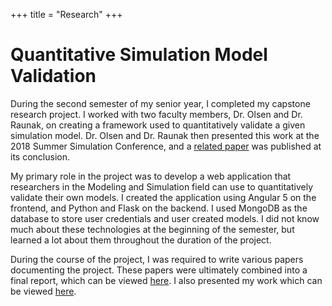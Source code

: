 +++
title = "Research"
+++

# Quantitative Simulation Model Validation

During the second semester of my senior year, I completed my capstone research project. 
I worked with two faculty members, Dr. Olsen and Dr. Raunak, on creating a framework used to quantitatively validate a 
given simulation model. 
Dr. Olsen and Dr. Raunak then presented this work at the 2018 Summer Simulation Conference, and a 
[related paper](https://www.researchgate.net/publication/325825357_Enabling_Quantified_Validation_for_Model_Credibility)
was published at its conclusion.

My primary role in the project was to develop a web application that researchers in the Modeling and Simulation field can use to quantitatively validate their own models. 
I created the application using Angular 5 on the frontend, and Python and Flask on the backend. 
I used MongoDB as the database to store user credentials and user created models. 
I did not know much about these technologies at the beginning of the semester, but learned a lot about them throughout the duration of the project. 

During the course of the project, I was required to write various papers documenting the project. 
These papers were ultimately combined into a final report, which can be viewed 
[here](/research/quantitative-measurements-model-credibility.pdf).
I also presented my work which can be viewed
[here](/research/quantitative-measurements-model-credibility-presentation.pdf).